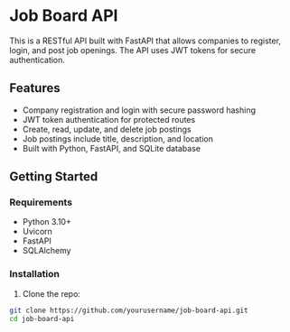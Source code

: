 # Job Board API

This is a RESTful API built with FastAPI that allows companies to register, login, and post job openings. The API uses JWT tokens for secure authentication.

## Features

- Company registration and login with secure password hashing
- JWT token authentication for protected routes
- Create, read, update, and delete job postings
- Job postings include title, description, and location
- Built with Python, FastAPI, and SQLite database

## Getting Started

### Requirements

- Python 3.10+
- Uvicorn
- FastAPI
- SQLAlchemy

### Installation

1. Clone the repo:

```bash
git clone https://github.com/yourusername/job-board-api.git
cd job-board-api
